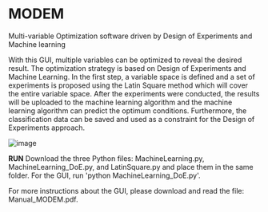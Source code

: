 # MODEM
Multi-variable Optimization software driven by Design of Experiments and Machine learning

With this GUI, multiple variables can be optimized to reveal the desired result. The optimization strategy is based on Design of Experiments and Machine Learning. In the first step, a variable space is defined and a set of experiments is proposed using the Latin Square method which will cover the entire variable space. After the experiments were conducted, the results will be uploaded to the machine learning algorithm and the machine learning algorithm can predict the optimum conditions. Furthermore, the classification data can be saved and used as a constraint for the Design of Experiments approach.

![image](https://github.com/user-attachments/assets/1bd3f33a-4c22-4110-ab91-04501e3d5158)




**RUN**
Download the three Python files: MachineLearning.py, MachineLearning_DoE.py, and LatinSquare.py and place them in the same folder. For the GUI, run 'python MachineLearning_DoE.py'.

For more instructions about the GUI, please download and read the file: Manual_MODEM.pdf.
